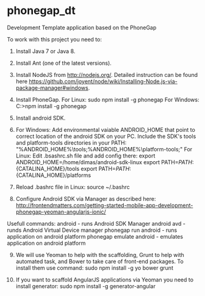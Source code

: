 # phonegap_dt
Development Template application based on the PhoneGap

To work with this project you need to:

1) Install Java 7 or Java 8.

2) Install Ant (one of the latest versions).

3) Install NodeJS from http://nodejs.org/.
Detailed instruction can be found here https://github.com/joyent/node/wiki/Installing-Node.js-via-package-manager#windows.

4) Install PhoneGap.
For Linux: sudo npm install -g phonegap 
For Windows: C:\>npm install -g phonegap

5) Install android SDK.

6) For Windows: Add environmental vaiable ANDROID_HOME that point to correct location of the android SDK on your PC.  Include the SDK's tools and platform-tools directories in your PATH: "%ANDROID_HOME%\tools;%ANDROID_HOME%\platform-tools;"
For Linux: Edit .bsashrc.sh file and add config there:
export ANDROID_HOME=/home/dimas/android-sdk-linux
export PATH=${PATH}:${CATALINA_HOME}/tools
export PATH=${PATH}:${CATALINA_HOME}/platforms

7) Reload .bashrc file in Linux:
source ~/.bashrc

8) Configure Android SDK via Manager as described here: 
http://frontendmatters.com/getting-started-mobile-app-development-phonegap-yeoman-angularjs-ionic/

Usefull commands:
android - runs Android SDK Manager
android avd - runds Android Virtual Device manager
phonegap run android - runs application on android platform
phonegap emulate android - emulates application on android platform


9) We will use Yeoman to help with the scaffolding, Grunt to help with automated task, and Bower to take care of front-end packages.
To install them use command:
sudo npm install -g yo bower grunt

10) If you want to scaffold AngularJS applications via Yeoman you need to install generator:
sudo npm install -g generator-angular



